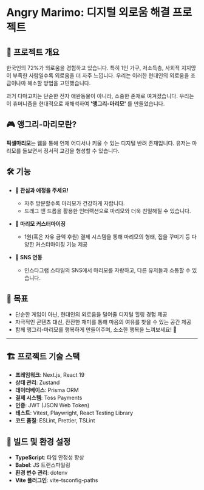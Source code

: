 # Angry Marimo: 디지털 외로움 해결 프로젝트

## 📌 프로젝트 개요
한국인의 72%가 외로움을 경험하고 있습니다. 특히 1인 가구, 저소득층, 사회적 지지망이 부족한 사람일수록 외로움을 더 자주 느낍니다. 우리는 이러한 현대인의 외로움을 조금이나마 해소할 방법을 고민했습니다.

과거 다마고치는 단순한 전자 애완동물이 아니라, 소중한 존재로 여겨졌습니다. 우리는 이 휴머니즘을 현대적으로 재해석하여 **'앵그리-마리모'** 를 만들었습니다.

## 🎮 앵그리-마리모란?
**픽셀마리모**는 웹을 통해 언제 어디서나 키울 수 있는 디지털 반려 존재입니다. 유저는 마리모를 돌보면서 정서적 교감을 형성할 수 있습니다.

## 🛠️ 기능
- **💖 관심과 애정을 주세요!**
  - 자주 방문할수록 마리모가 건강하게 자랍니다.
  - 드래그 앤 드롭을 활용한 인터랙션으로 마리모와 더욱 친밀해질 수 있습니다.
  
- **🎨 마리모 커스터마이징**
  - 1원(혹은 자유 금액 후원) 결제 시스템을 통해 마리모의 형태, 집을 꾸미기 등 다양한 커스터마이징 기능 제공
  
- **📸 SNS 연동**
  - 인스타그램 스타일의 SNS에서 마리모를 자랑하고, 다른 유저들과 소통할 수 있습니다.

## 🎯 목표
- 단순한 게임이 아닌, 현대인의 외로움을 덜어줄 디지털 힐링 경험 제공
- 자극적인 콘텐츠 대신, 잔잔한 재미를 통해 마음의 여유를 찾을 수 있는 공간 제공
- 함께 앵그리-마리모를 행복하게 만들어주며, 소소한 행복을 느껴보세요! 🌿

---

## 🏗️ 프로젝트 기술 스택
- **프레임워크**: Next.js, React 19
- **상태 관리**: Zustand
- **데이터베이스**: Prisma ORM
- **결제 시스템**: Toss Payments
- **인증**: JWT (JSON Web Token)
- **테스트**: Vitest, Playwright, React Testing Library
- **코드 품질**: ESLint, Prettier, TSLint

## 🔨 빌드 및 환경 설정
- **TypeScript**: 타입 안정성 향상
- **Babel**: JS 트랜스파일링
- **환경 변수 관리**: dotenv
- **Vite 플러그인**: vite-tsconfig-paths